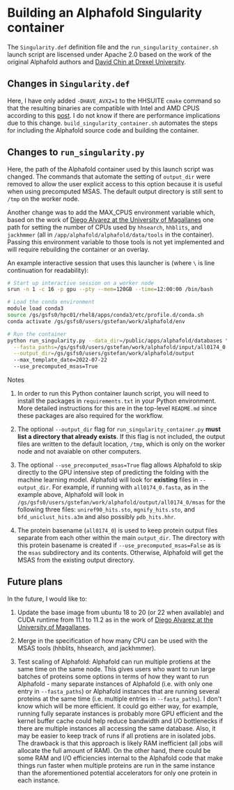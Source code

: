 # Building an Alphafold Singularity container

The `Singularity.def` definition file and the `run_singularity_container.sh`
launch script are liscensed under Apache 2.0
based on the work of the original Alphafold authors and [David Chin at Drexel University](https://github.com/prehensilecode/alphafold_singularity.git).

## Changes in `Singularity.def`

Here, I have only added `-DHAVE_AVX2=1` to the HHSUITE `cmake`
command so that the resulting binaries are compatible with
Intel and AMD CPUS according to this
[post](https://github.com/soedinglab/hh-suite/issues/282).
I do not know if there are performance implications due 
to this change. `build_singularity_container.sh` automates the steps
for including the Alphafold source code and building
the container.

## Changes to `run_singularity.py`

Here, the path of the Alphafold container used by this
launch script was changed. The commands that automate the
setting of `output_dir` were removed to allow the user
explicit access to this option because it is useful when
using precomputed MSAS. The default output directory is
still sent to `/tmp` on the worker node.

Another change was to add the MAX_CPUS environment variable
which, based on the work of [Diego Alvarez at the University of Magallanes](https://github.com/dialvarezs/alphafold.git) one path for setting the number of CPUs used by
`hhsearch`, `hhblits`, and `jackhmmer` (all in
`/app/alphafold/alphafold/data/tools` in the container). Passing
this environment variable to those tools is not yet implemented
and will require rebuilding the container or an overlay.

An example interactive session that uses this launcher is
(where `\` is line continuation for readability):
```bash
# Start up interactive session on a worker node
srun -n 1 -c 16 -p gpu --pty --mem=120GB --time=12:00:00 /bin/bash

# Load the conda environment
module load conda3
source /gs/gsfs0/hpc01/rhel8/apps/conda3/etc/profile.d/conda.sh
conda activate /gs/gsfs0/users/gstefan/work/alphafold/env

# Run the container
python run_singularity.py --data_dir=/public/apps/alphafold/databases \
  --fasta_paths=/gs/gsfs0/users/gstefan/work/alphafold/input/all0174_0.fasta \
  --output_dir=/gs/gsfs0/users/gstefan/work/alphafold/output
  --max_template_date=2022-07-22
  --use_precomputed_msas=True
```

Notes

1. In order to run this Python container launch script,
you will need to install the packages in `requirements.txt`
in your Python environment. More detailed instructions for this
are in the top-level `README.md` since these packages are also
required for the workflow.

2. The optional `--output_dir` flag for `run_singularity_container.py`
**must list a directory that already exists**.  If this flag
is not included, the output files are written to the default
location, `/tmp`, which is only on the worker node and not avaiable
on other computers.

3. The optional `--use_precomputed_msas=True` flag allows
Alphafold to skip directly to the GPU intensive step of
predicting the folding with the machine learning model.
Alphafold will look for **existing** files in `--output_dir`.
For example, if running with `all0174_0.fasta`, as in the
example above, Alphafold will look in
`/gs/gsfs0/users/gstefan/work/alphafold/output/all0174_0/msas`
for the following three files: `uniref90_hits.sto`,
`mgnify_hits.sto`, and `bfd_uniclust_hits.a3m` and also
possibly `pdb_hits.hhr`.

4. The protein basename (`all0174_0`) is used to keep protein
output files separate from each other within the main `output_dir`.
The directory with this protein basename is created if
`--use_precomputed_msas=False` as is the `msas` subdirectory and
its contents.  Otherwise, Alphafold will get the MSAS from the
existing output directory.

## Future plans

In the future, I would like to:

1. Update the base image from ubuntu
18 to 20 (or 22 when available) and CUDA runtime from 11.1 to 11.2
as in the work of [Diego Alvarez at the University of Magallanes](https://github.com/dialvarezs/alphafold.git).
2. Merge in the specification of how many CPU can be used with
the MSAS tools (hhblits, hhsearch, and jackhmmer).

3. Test scaling of Alphafold: Alphafold can run multiple protiens
at the same time on the same node. This gives users who want to run large 
batches of proteins some options in terms of how they want to run
Alphafold - many separate instances of Alphafold (i.e. with only
one entry in `--fasta_paths`) or Alphafold instances that are running
several proteins at the same time (i.e. multiple entries in
`--fasta_paths`). I don't know which will be more efficient.  It could
go either way, for example, running fully separate instances is probably
more GPU efficient and the kernel buffer cache could help reduce
bandwidth and I/O bottlenecks if there are multiple instances all
accessing the same database. Also, it may be easier to keep track of
runs if all protiens are in isolated jobs.  The drawback is that
this approach is likely RAM inefficient (all jobs will allocate the
full amount of RAM). On the other hand, there could be some
RAM and I/O efficiencies internal to the Alphafold code that make
things run faster when multiple proteins are run in the same instance
than the aforementioned potential accelerators for only one protein in
each instance.
